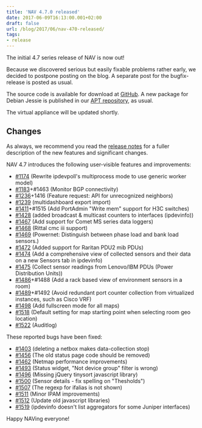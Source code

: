 ```yaml
---
title: 'NAV 4.7.0 released'
date: 2017-06-09T16:13:00.001+02:00
draft: false
url: /blog/2017/06/nav-470-released/
tags:
- release
---
```


The initial 4.7 series release of NAV is now out!

Because we discovered serious but easily fixable problems rather early, we decided to postpone posting on the blog. A separate post for the bugfix-release is posted as usual.

The source code is available for download at [GitHub](https://github.com/UNINETT/nav/releases). A new package for Debian Jessie is published in our [APT repository](https://nav.uninett.no/install-instructions/#debian), as usual.

The virtual appliance will be updated shortly.

## Changes

As always, we recommend you read the [release notes](https://nav.uninett.no/doc/4.7/release-notes.html#nav-4-7) for a fuller description of the new features and significant changes.

NAV 4.7 introduces the following user-visible features and improvements:

*   [#1174](https://github.com/UNINETT/nav/issues/1174/) (Rewrite ipdevpoll's multiprocess mode to use generic worker model)
*   [#1183](https://github.com/UNINETT/nav/issues/1183/)+#1463 (Monitor BGP connectivity)
*   [#1236](https://github.com/UNINETT/nav/issues/1236/)+1416 (Feature request: API for unrecognized neighbors)
*   [#1239](https://github.com/UNINETT/nav/issues/1239/) (multidashboard export import)
*   [#1411](https://github.com/UNINETT/nav/issues/1411/)+#1515 (Add PortAdmin "Write mem" support for H3C switches)
*   [#1428](https://github.com/UNINETT/nav/issues/1428/) (added broadcast & multicast counters to interfaces (ipdevinfo))
*   [#1467](https://github.com/UNINETT/nav/issues/1467/) (Add support for Comet MS series data loggers)
*   [#1468](https://github.com/UNINETT/nav/issues/1468/) (Rittal cmc iii support)
*   [#1469](https://github.com/UNINETT/nav/issues/1469/) (Powernet: Distinguish between phase load and bank load sensors.)
*   [#1472](https://github.com/UNINETT/nav/issues/1472/) (Added support for Raritan PDU2 mib PDUs)
*   [#1474](https://github.com/UNINETT/nav/issues/1474/) (Add a comprehensive view of collected sensors and their data on a new Sensors tab in ipdevinfo)
*   [#1475](https://github.com/UNINETT/nav/issues/1475/) (Collect sensor readings from Lenovo/IBM PDUs (Power Distribution Units))
*   [#1486](https://github.com/UNINETT/nav/issues/1486/)+#1488 (Add a rack based view of environment sensors in a room)
*   [#1489](https://github.com/UNINETT/nav/issues/1489/)+#1492 (Avoid redundant port counter collection from virtualized instances, such as Cisco VRF)
*   [#1498](https://github.com/UNINETT/nav/issues/1498/) (Add fullscreen mode for all maps)
*   [#1518](https://github.com/UNINETT/nav/issues/1518/) (Default setting for map starting point when selecting room geo location)
*   [#1522](https://github.com/UNINETT/nav/issues/1522/) (Auditlog)

These reported bugs have been fixed:

*   [#1403](https://github.com/UNINETT/nav/issues/1403/) (deleting a netbox makes data-collection stop)
*   [#1456](https://github.com/UNINETT/nav/issues/1456/) (The old status page code should be removed)
*   [#1462](https://github.com/UNINETT/nav/issues/1462/) (Netmap performance improvements)
*   [#1493](https://github.com/UNINETT/nav/issues/1493/) (Status widget, "Not device group" filter is wrong)
*   [#1496](https://github.com/UNINETT/nav/issues/1496/) (Missing jQuery tinysort javascript library)
*   [#1500](https://github.com/UNINETT/nav/issues/1500/) (Sensor details - fix spelling on "Thesholds")
*   [#1507](https://github.com/UNINETT/nav/issues/1507/) (The regexp for ifalias is not shown)
*   [#1511](https://github.com/UNINETT/nav/issues/1511/) (Minor IPAM improvements)
*   [#1512](https://github.com/UNINETT/nav/issues/1512/) (Update old javascript libraries)
*   [#1519](https://github.com/UNINETT/nav/issues/1519/) (ipdevinfo doesn't list aggregators for some Juniper interfaces)

Happy NAVing everyone!
